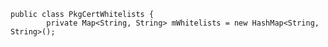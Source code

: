     public class PkgCertWhitelists {
            private Map<String, String> mWhitelists = new HashMap<String, String>();